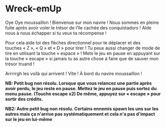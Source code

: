 # Wreck-emUp

Oye Oye moussaillon ! Bienvenue sur mon navire ! 
Nous sommes en pleine fuite après avoir voler le trésor de l’île cachée des conquistadors ! Aide nous à nous échapper si tu veux ta récompense !

Pour cela aide toi des flèches directionnel pour te déplacer et des touches « Z », « Q » et « D » pour tirer ! Tu peux aussi changer de mode de tire en utilisant la touche « espace » ! Mets le jeu en pause en appuyant sur la touche « escape » si jamais tu as autre chose à faire que de sauver mon trésor truand !

Arrrrrgh les voilà qui arrivent ! Vite ! À bord du navire moussaillon ! 


**NB: Petit bug non résolu. Lorsque que vous relancez une partie après avoir perdu, le jeu reste en pause. Mettez le jeu en pause puis sortez du menu pause. (Touche escape x2)
De même, appuyez sur « escape » pour sortir des crédits.**

**NB2: Autre petit bug non résolu. Certains ennemis spawn les uns sur les autres mais ça n'arrive pas systématiquement et cela n'a pas d'impact sur le jeu en lui-même**
